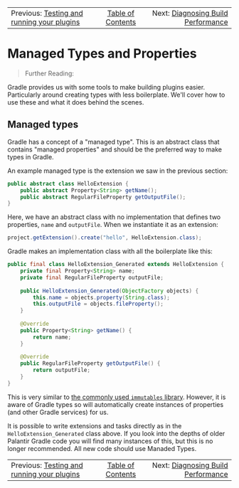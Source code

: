 <!-- PreviousNext:START -->
<table><tr>
  <td>Previous: <a href="testing-and-running-your-plugins-locally.md">Testing and running your plugins</a></td>
  <td align="center"><a href="../README.md#table-of-contents">Table of Contents</a></td>
  <td align="right">Next: <a href="diagnosing-build-performance.md">Diagnosing Build Performance</a></td>
</tr></table>
<!-- PreviousNext:END -->

# Managed Types and Properties

> Further Reading: 

Gradle provides us with some tools to make building plugins easier. Particularly around creating types with less boilerplate. We'll cover how to use these and what it does behind the scenes.

## Managed types

Gradle has a concept of a "managed type". This is an abstract class that contains "managed properties" and should be the preferred way to make types in Gradle.

An example managed type is the extension we saw in the previous section:

```java
public abstract class HelloExtension {
    public abstract Property<String> getName();
    public abstract RegularFileProperty getOutputFile();
}
```

Here, we have an abstract class with no implementation that defines two properties, `name` and `outputFile`. When we instantiate it as an extension:

```java
project.getExtension().create("hello", HelloExtension.class);
```

Gradle makes an implementation class with all the boilerplate like this:

```java
public final class HelloExtension_Generated extends HelloExtension {
    private final Property<String> name;
    private final RegularFileProperty outputFile;
    
    public HelloExtension_Generated(ObjectFactory objects) {
        this.name = objects.property(String.class);
        this.outputFile = objects.fileProperty();
    }
    
    @Override
    public Property<String> getName() {
        return name;
    }
    
    @Override
    public RegularFileProperty getOutputFile() {
        return outputFile;
    }
}
```

This is very similar to [the commonly used `immutables` library](https://immutables.github.io/). However, it is aware of Gradle types so will automatically create instances of properties (and other Gradle services) for us.

It is possible to write extensions and tasks directly as in the `HelloExtension_Generated` class above. If you look into the depths of older Palantir Gradle code you will find many instances of this, but this is no longer recommended. All new code should use Manaded Types.

<!-- PreviousNext:START -->
<table><tr>
  <td>Previous: <a href="testing-and-running-your-plugins-locally.md">Testing and running your plugins</a></td>
  <td align="center"><a href="../README.md#table-of-contents">Table of Contents</a></td>
  <td align="right">Next: <a href="diagnosing-build-performance.md">Diagnosing Build Performance</a></td>
</tr></table>
<!-- PreviousNext:END -->
